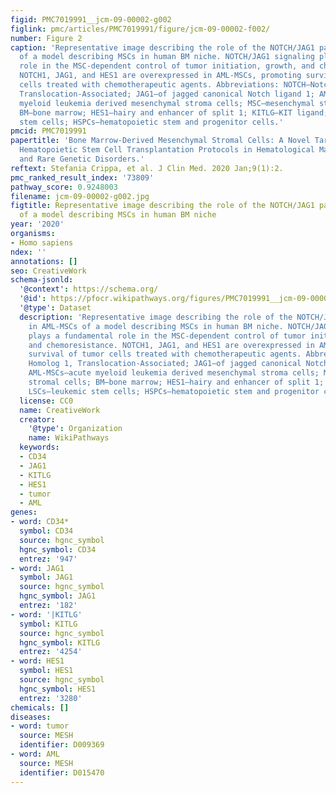 ```yaml
---
figid: PMC7019991__jcm-09-00002-g002
figlink: pmc/articles/PMC7019991/figure/jcm-09-00002-f002/
number: Figure 2
caption: 'Representative image describing the role of the NOTCH/JAG1 pathway in AML-MSCs
  of a model describing MSCs in human BM niche. NOTCH/JAG1 signaling plays a fundamental
  role in the MSC-dependent control of tumor initiation, growth, and chemoresistance.
  NOTCH1, JAG1, and HES1 are overexpressed in AML-MSCs, promoting survival of tumor
  cells treated with chemotherapeutic agents. Abbreviations: NOTCH—Notch Homolog 1,
  Translocation-Associated; JAG1—of jagged canonical Notch ligand 1; AML-MSCs—acute
  myeloid leukemia derived mesenchymal stroma cells; MSC—mesenchymal stromal cells;
  BM—bone marrow; HES1—hairy and enhancer of split 1; KITLG—KIT ligand; LSCs—leukemic
  stem cells; HSPCs—hematopoietic stem and progenitor cells.'
pmcid: PMC7019991
papertitle: 'Bone Marrow-Derived Mesenchymal Stromal Cells: A Novel Target to Optimize
  Hematopoietic Stem Cell Transplantation Protocols in Hematological Malignancies
  and Rare Genetic Disorders.'
reftext: Stefania Crippa, et al. J Clin Med. 2020 Jan;9(1):2.
pmc_ranked_result_index: '73809'
pathway_score: 0.9248003
filename: jcm-09-00002-g002.jpg
figtitle: Representative image describing the role of the NOTCH/JAG1 pathway in AML-MSCs
  of a model describing MSCs in human BM niche
year: '2020'
organisms:
- Homo sapiens
ndex: ''
annotations: []
seo: CreativeWork
schema-jsonld:
  '@context': https://schema.org/
  '@id': https://pfocr.wikipathways.org/figures/PMC7019991__jcm-09-00002-g002.html
  '@type': Dataset
  description: 'Representative image describing the role of the NOTCH/JAG1 pathway
    in AML-MSCs of a model describing MSCs in human BM niche. NOTCH/JAG1 signaling
    plays a fundamental role in the MSC-dependent control of tumor initiation, growth,
    and chemoresistance. NOTCH1, JAG1, and HES1 are overexpressed in AML-MSCs, promoting
    survival of tumor cells treated with chemotherapeutic agents. Abbreviations: NOTCH—Notch
    Homolog 1, Translocation-Associated; JAG1—of jagged canonical Notch ligand 1;
    AML-MSCs—acute myeloid leukemia derived mesenchymal stroma cells; MSC—mesenchymal
    stromal cells; BM—bone marrow; HES1—hairy and enhancer of split 1; KITLG—KIT ligand;
    LSCs—leukemic stem cells; HSPCs—hematopoietic stem and progenitor cells.'
  license: CC0
  name: CreativeWork
  creator:
    '@type': Organization
    name: WikiPathways
  keywords:
  - CD34
  - JAG1
  - KITLG
  - HES1
  - tumor
  - AML
genes:
- word: CD34*
  symbol: CD34
  source: hgnc_symbol
  hgnc_symbol: CD34
  entrez: '947'
- word: JAG1
  symbol: JAG1
  source: hgnc_symbol
  hgnc_symbol: JAG1
  entrez: '182'
- word: '|KITLG'
  symbol: KITLG
  source: hgnc_symbol
  hgnc_symbol: KITLG
  entrez: '4254'
- word: HES1
  symbol: HES1
  source: hgnc_symbol
  hgnc_symbol: HES1
  entrez: '3280'
chemicals: []
diseases:
- word: tumor
  source: MESH
  identifier: D009369
- word: AML
  source: MESH
  identifier: D015470
---
```

